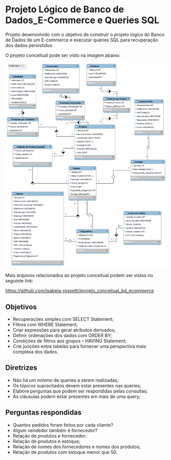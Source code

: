 # Projeto Lógico de Banco de Dados_E-Commerce e Queries SQL
Projeto desenvolvido com o objetivo de construir o projeto lógico do Banco de Dados de um E-commerce e executar queries SQL para recuperação dos dados persistidos.

 O projeto conceitual pode ser visto na imagem abaixo:

![e-commerce_refinado](https://github.com/isabela-rossetti/projeto_logico_bd_ecommerce/blob/main/e-commerce_refinado.png)

Mais arquivos relacionados ao projeto conceitual podem ser vistos no seguinte link: 

https://github.com/isabela-rossetti/projeto_conceitual_bd_ecommerce

## **Objetivos**

- Recuperações simples com SELECT Statement;
- Filtros com WHERE Statement;
- Criar expressões para gerar atributos derivados;
- Definir ordenações dos dados com ORDER BY;
- Condições de filtros aos grupos – HAVING Statement;
- Crie junções entre tabelas para fornecer uma perspectiva mais complexa dos dados.

## **Diretrizes**

- Não há um mínimo de queries a serem realizadas;
- Os tópicos supracitados devem estar presentes nas queries;
- Elabore perguntas que podem ser respondidas pelas consultas;
- As cláusulas podem estar presentes em mais de uma query;

## **Perguntas respondidas**

- Quantos pedidos foram feitos por cada cliente?
- Algum vendedor também é fornecedor?
- Relação de produtos e fornecedor;
- Relação de produtos e estoque;
- Relação de nomes dos fornecedores e nomes dos produtos;
- Relação de produtos com estoque menor que 50.

